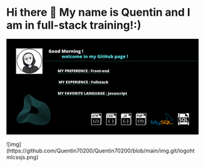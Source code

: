 <h1>Hi there 👋 My name is Quentin and I am in full-stack training!:)</h1>

![img](https://github.com/Quentin70200/Quentin70200/blob/main/img.git/Good%20Morning%20!%20welcome%20in%20my%20GitHub.png)

<div>
  ![img](https://github.com/Quentin70200/Quentin70200/blob/main/img.git/logohtmlcssjs.png)
</div>

<!--
**Quentin70200/Quentin70200** is a ✨ _special_ ✨ repository because its `README.md` (this file) appears on your GitHub profile.

Here are some ideas to get you started:

- 🔭 I’m currently working on ...
- 🌱 I’m currently learning ...
- 👯 I’m looking to collaborate on ...
- 🤔 I’m looking for help with ...
- 💬 Ask me about ...
- 📫 How to reach me: ...
- 😄 Pronouns: ...
- ⚡ Fun fact: ...
-->
